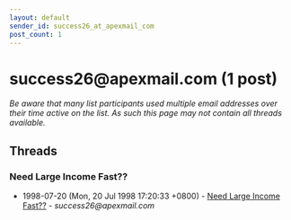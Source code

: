 ```yaml
---
layout: default
sender_id: success26_at_apexmail_com
post_count: 1
---
```


# success26<span>@</span>apexmail.com (1 post)

_Be aware that many list participants used multiple email addresses over their time active on the list. As such this page may not contain all threads available._

## Threads

### Need Large Income Fast??
+ 1998-07-20 (Mon, 20 Jul 1998 17:20:33 +0800) - [Need Large Income Fast??](/archive/1998/07/86ba2c958d4124bd2cc1383e1704e478eb1364da1d4414bb988bcffbb07d8c3f) - _success26@apexmail.com_

